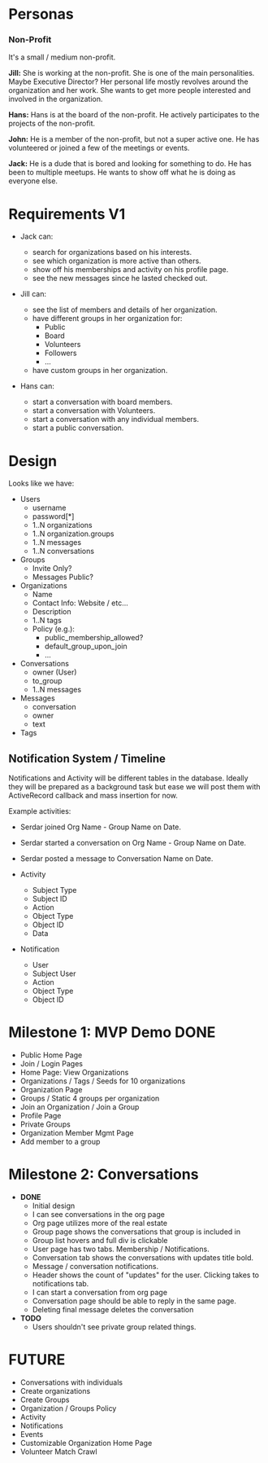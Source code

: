 # Personas

### Non-Profit

It's a small / medium non-profit.

**Jill:**
She is working at the non-profit. She is one of the main personalities. Maybe Executive Director? Her personal life mostly revolves around the organization and her work. She wants to get more people interested and involved in the organization.

**Hans:**
Hans is at the board of the non-profit. He actively participates to the projects of the non-profit.

**John:**
He is a member of the non-profit, but not a super active one. He has volunteered or joined a few of the meetings or events.

**Jack:**
He is a dude that is bored and looking for something to do. He has been to multiple meetups. He wants to show off what he is doing as everyone else.

# Requirements V1

* Jack can:
  * search for organizations based on his interests.
  * see which organization is more active than others.
  * show off his memberships and activity on his profile page.
  * see the new messages since he lasted checked out.

* Jill can:
  * see the list of members and details of her organization.
  * have different groups in her organization for:
    * Public
    * Board
    * Volunteers
    * Followers
    * ...
  * have custom groups in her organization.

* Hans can:
  * start a conversation with board members.
  * start a conversation with Volunteers.
  * start a conversation with any individual members.
  * start a public conversation.

# Design

Looks like we have:

* Users
  * username
  * password[*]
  * 1..N organizations
  * 1..N organization.groups
  * 1..N messages
  * 1..N conversations
* Groups
  * Invite Only?
  * Messages Public?
* Organizations
  * Name
  * Contact Info: Website / etc...
  * Description
  * 1..N tags
  * Policy (e.g.):
    * public_membership_allowed?
    * default_group_upon_join
    * ...
* Conversations
  * owner (User)
  * to_group
  * 1..N messages
* Messages
  * conversation
  * owner
  * text
* Tags

## Notification System / Timeline

Notifications and Activity will be different tables in the database.
Ideally they will be prepared as a background task but ease we will post
  them with ActiveRecord callback and mass insertion for now.

Example activities:
* Serdar joined Org Name - Group Name on Date.
* Serdar started a conversation on Org Name - Group Name on Date.
* Serdar posted a message to Conversation Name on Date.

* Activity
  * Subject Type
  * Subject ID
  * Action
  * Object Type
  * Object ID
  * Data

* Notification
  * User
  * Subject User
  * Action
  * Object Type
  * Object ID

# Milestone 1: MVP Demo **DONE**
* Public Home Page
* Join / Login Pages
* Home Page: View Organizations
* Organizations / Tags / Seeds for 10 organizations
* Organization Page
* Groups / Static 4 groups per organization
* Join an Organization / Join a Group
* Profile Page
* Private Groups
* Organization Member Mgmt Page
* Add member to a group

# Milestone 2: Conversations

* **DONE**
  * Initial design
  * I can see conversations in the org page
  * Org page utilizes more of the real estate
  * Group page shows the conversations that group is included in
  * Group list hovers and full div is clickable
  * User page has two tabs. Membership / Notifications.
  * Conversation tab shows the conversations with updates title bold.
  * Message / conversation notifications.
  * Header shows the count of "updates" for the user. Clicking takes
    to notifications tab.
  * I can start a conversation from org page
  * Conversation page should be able to reply in the same page.
  * Deleting final message deletes the conversation
* **TODO**
  * Users shouldn't see private group related things.

# FUTURE

* Conversations with individuals
* Create organizations
* Create Groups
* Organization / Groups Policy
* Activity
* Notifications
* Events
* Customizable Organization Home Page
* Volunteer Match Crawl
